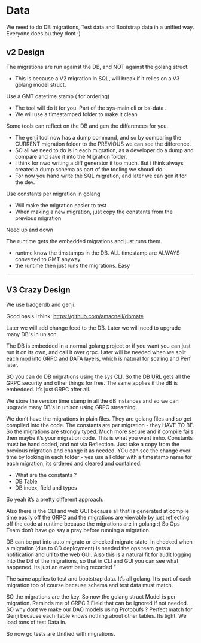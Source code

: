 # Data

We need to do DB migrations, Test data and Bootstrap data in a unified way. Everyone does bu they dont :)


## v2 Design

The migrations are run against the DB, and NOT against the golang struct.
- This is because a V2 migration in SQL, will break if it relies on a V3 golang model struct.

Use a GMT datetime stamp ( for ordering)
- The tool will do it for you. Part of the sys-main cli or bs-data .
- We will use a timestamped folder to make it clean

Some tools can reflect on the DB and gen the differences for you.
- The genji tool now has a dump command, and so by comparing the CURRENT migration folder to the PREVIOUS we can see the difference.
- SO all we need to do is in each migration, as a developer do a dump and compare and save it into the Migration folder.
- I think for nwo writing a diff generator it too much. But i think always created a dump schema as part of the tooling we shoudl do.
- For now you hand write the SQL migration, and later we can gen it for the dev.

Use constants per migration in golang
- Will make the migration easier to test 
- When making a new migration, just copy the constants from the previous migration

Need up and down

The runtime gets the embedded migrations and just runs them.
- runtme know the timstamps in the DB. ALL timestamp are ALWAYS converted to GMT anyway.
- the runtime then just runs the migrations. Easy



---

## V3 Crazy Design
We use badgerdb and genji.

Good basis i think.
https://github.com/amacneil/dbmate

Later we will add change feed to the DB.
Later we will need to upgrade many DB's in unison.

The DB is embedded in a normal golang project or if you want you can just run it on its own, and call it over grpc. Later will be needed when we split each mod into GRPC and DATA layers, which is natural for scaling and Perf later.

SO you can do DB migrations using the sys CLI.
So the DB URL gets all the GRPC security and other things for free.
The same applies if the dB is embedded. It’s just GRPC after all.

We store the version time stamp in all the dB instances and so we can upgrade many DB's in unison using GRPC streaming. 

We don’t have the migrations in plain files. They are golang files and so get compiled into the code.
The constants are per migration - they HAVE TO BE. So the migrations are strongly typed. Much more secure and if compile fails then maybe it’s your migration code. This is what you want imho.
Constants must be hand coded, and not via Reflection. Just take a copy from the previous migration and change it as needed. YOu can see the change over time by looking in each folder - yes use a Folder with a timestamp name for each migration, its ordered and cleared and contained.
- What are the constants ? 
- DB Table
- DB index, field and types


So yeah it’s a pretty different approach.

Also there is the CLI and web GUI because all that is generated at compile time easily off the GRPC and the migrations are viewable by just reflecting off the code at runtime because the migrations are in golang :)
So Ops Team don’t have go say a pray before running a migration.

DB can be put into auto migrate or checked migrate state. In checked when a migration (due to CD deployment) is needed the ops team gets a notification and url to the web GUI. Also this is a natural fit for audit logging into the DB of the migrations, so that in CLI and GUI you can see what happened. Its just an event being recorded "

The same applies to test and bootstrap data. It’s all golang.
It’s part of each migration too of course because schema and test data must match.

SO the migrations are the key.
So now the golang struct Model is per migration. Reminds me of GRPC ? Field that can be ignored if not needed.
SO why dont we make our DAO models using Protobufs ? Perfect match for Genji because each Table knows nothing about other tables. Its tight. 
We load tons of test Data in.

So now go tests are Unified with migrations.